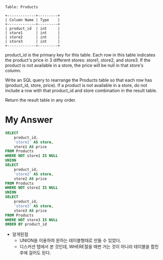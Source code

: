 ```
Table: Products

+-------------+---------+
| Column Name | Type    |
+-------------+---------+
| product_id  | int     |
| store1      | int     |
| store2      | int     |
| store3      | int     |
+-------------+---------+
```
product_id is the primary key for this table.
Each row in this table indicates the product's price in 3 different stores: store1, store2, and store3.
If the product is not available in a store, the price will be null in that store's column.
 

Write an SQL query to rearrange the Products table so that each row has (product_id, store, price). If a product is not available in a store, do not include a row with that product_id and store combination in the result table.

Return the result table in any order.

# My Answer
```sql
SELECT 
    product_id, 
    'store1' AS store, 
    store1 AS price
FROM Products
WHERE NOT store1 IS NULL
UNION
SELECT 
    product_id, 
    'store2' AS store, 
    store2 AS price
FROM Products
WHERE NOT store2 IS NULL
UNION
SELECT 
    product_id, 
    'store3' AS store, 
    store3 AS price
FROM Products
WHERE NOT store3 IS NULL
ORDER BY product_id
```
- 알게된점 
    - UNION을 이용하여 원하는 테이블형태로 만들 수 있었다. 
    - 디스커션 탭에서 본 것인데, WHERE절을 매번 거는 것이 아니라 테이블을 합친 후에 걸어도 된다. 
    